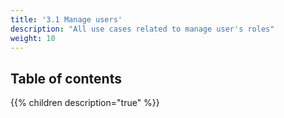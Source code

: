 ```yaml
---
title: '3.1 Manage users'
description: "All use cases related to manage user's roles"
weight: 10
---
```


## Table of contents

{{% children description="true" %}}
